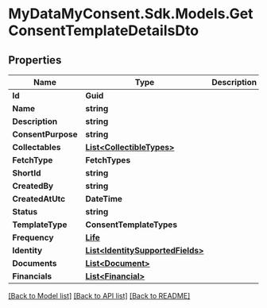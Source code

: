 # MyDataMyConsent.Sdk.Models.GetConsentTemplateDetailsDto

## Properties

Name | Type | Description | Notes
------------ | ------------- | ------------- | -------------
**Id** | **Guid** |  | [optional] 
**Name** | **string** |  | [optional] 
**Description** | **string** |  | [optional] 
**ConsentPurpose** | **string** |  | [optional] 
**Collectables** | [**List&lt;CollectibleTypes&gt;**](CollectibleTypes.md) |  | [optional] 
**FetchType** | **FetchTypes** |  | [optional] 
**ShortId** | **string** |  | [optional] 
**CreatedBy** | **string** |  | [optional] 
**CreatedAtUtc** | **DateTime** |  | [optional] 
**Status** | **string** |  | [optional] 
**TemplateType** | **ConsentTemplateTypes** |  | [optional] 
**Frequency** | [**Life**](Life.md) |  | [optional] 
**Identity** | [**List&lt;IdentitySupportedFields&gt;**](IdentitySupportedFields.md) |  | [optional] 
**Documents** | [**List&lt;Document&gt;**](Document.md) |  | [optional] 
**Financials** | [**List&lt;Financial&gt;**](Financial.md) |  | [optional] 

[[Back to Model list]](../README.md#documentation-for-models) [[Back to API list]](../README.md#documentation-for-api-endpoints) [[Back to README]](../README.md)


